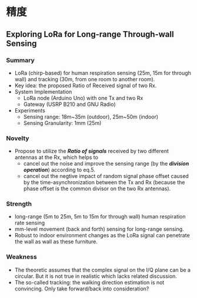 # 精度
## Exploring LoRa for Long-range Through-wall Sensing
### Summary
- LoRa (chirp-based) for human respiration sensing (25m, 15m for through wall) and tracking (30m, from one room to another room).
- Key idea: the proposed Ratio of Received signal of two Rx.  
- System Implementation
  - LoRa node (Arduino Uno) with one Tx and two Rx
  - Gateway (USRP B210 and GNU Radio)
- Experiments
  - Sensing range: 18m~35m (outdoor), 25m~50m (indoor)
  - Sensing Granularity: 1mm (25m)

### Novelty
- Propose to utilize the ***Ratio of signals*** received by two different antennas at the Rx, which helps to 
  - cancel out the noise and improve the sensing range (by the ***division operation***) according to eq.5.
  - cancel out the negtive impact of random signal phase offset caused by the time-asynchronization between the Tx and Rx (because the phase offset is the common divisor on the two Rx antennas).
### Strength
- long-range (5m to 25m, 5m to 15m for through wall) human respiration rate sensing
- mm-level movement (back and forth) sensing for long-range sensing.
- Robust to indoor environment changes as the LoRa signal can penetrate the wall as wall as these furniture.
### Weakness
- The theoretic assumes that the complex signal on the I/Q plane can be a circular. But it is not true in realistic which lacks related discussion.
- The so-called tracking: the walking direction estimation is not convincing. Only take forward/back into consideration?
